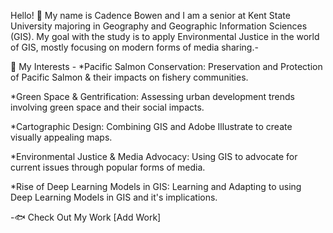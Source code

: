 Hello! 🌲
My name is Cadence Bowen and I am a senior at Kent State University majoring in Geography and Geographic Information Sciences (GIS). My goal with the study is to apply Environmental Justice in the world of GIS, mostly focusing on modern forms of media sharing.-

🌸 My Interests -
*Pacific Salmon Conservation: Preservation and Protection of Pacific Salmon & their impacts on fishery communities.

*Green Space & Gentrification: Assessing urban development trends involving green space and their social impacts. 

*Cartographic Design: Combining GIS and Adobe Illustrate to create visually appealing maps. 

*Environmental Justice & Media Advocacy: Using GIS to advocate for current issues through popular forms of media. 

*Rise of Deep Learning Models in GIS: Learning and Adapting to using Deep Learning Models in GIS and it's implications. 

-🐟 Check Out My Work
[Add Work] 
